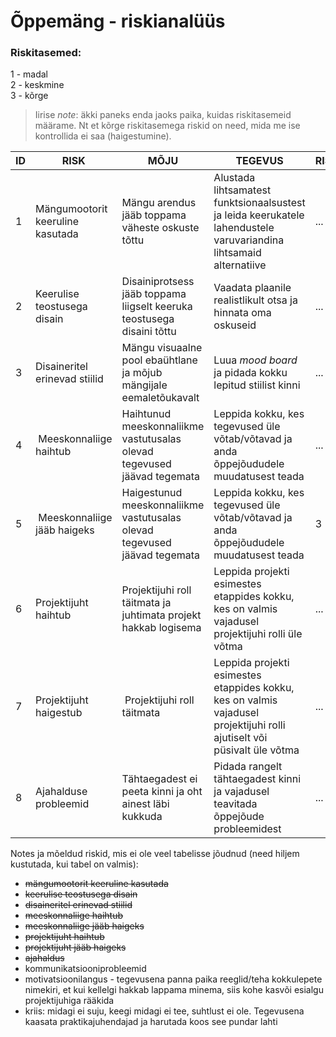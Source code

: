 # Õppemäng - riskianalüüs

### Riskitasemed:
1 - madal  
2 - keskmine  
3 - kõrge  

> Iirise _note_: äkki paneks enda jaoks paika, kuidas riskitasemeid määrame. Nt et kõrge riskitasemega riskid on need, mida me ise kontrollida ei saa (haigestumine).

| ID | RISK | MÕJU | TEGEVUS | RISKITASE | MÄRKMED |
| --- | --- | --- | --- | --- | --- |
| 1 | Mängumootorit keeruline kasutada  | Mängu arendus jääb toppama väheste oskuste tõttu | Alustada lihtsamatest funktsionaalsustest ja leida keerukatele lahendustele varuvariandina lihtsamaid alternatiive | ... | ... | 
| 2 | Keerulise teostusega disain | Disainiprotsess jääb toppama liigselt keeruka teostusega disaini tõttu | Vaadata plaanile realistlikult otsa ja hinnata oma oskuseid | ... | ... |
| 3 | Disaineritel erinevad stiilid | Mängu visuaalne pool ebaühtlane ja mõjub mängijale eemaletõukavalt | Luua _mood board_ ja pidada kokku lepitud stiilist kinni | ... | ... |
| 4 | Meeskonnaliige haihtub | Haihtunud meeskonnaliikme vastutusalas olevad tegevused jäävad tegemata | Leppida kokku, kes tegevused üle võtab/võtavad ja anda õppejõududele muudatusest teada | ... | ... |
| 5 | Meeskonnaliige jääb haigeks | Haigestunud meeskonnaliikme vastutusalas olevad tegevused jäävad tegemata | Leppida kokku, kes tegevused üle võtab/võtavad ja anda õppejõududele muudatusest teada | 3 | ... |
| 6 | Projektijuht haihtub | Projektijuhi roll täitmata ja juhtimata projekt hakkab logisema | Leppida projekti esimestes etappides kokku, kes on valmis vajadusel projektijuhi rolli üle võtma | ... | ... |
| 7 | Projektijuht haigestub | Projektijuhi roll täitmata | Leppida projekti esimestes etappides kokku, kes on valmis vajadusel projektijuhi rolli ajutiselt või püsivalt üle võtma | ... | ... |
| 8 | Ajahalduse probleemid | Tähtaegadest ei peeta kinni ja oht ainest läbi kukkuda | Pidada rangelt tähtaegadest kinni ja vajadusel teavitada õppejõude probleemidest | ... | ... |


Notes ja mõeldud riskid, mis ei ole veel tabelisse jõudnud (need hiljem kustutada, kui tabel on valmis):
- ~~mängumootorit keeruline kasutada~~
- ~~keerulise teostusega disain~~
- ~~disaineritel erinevad stiilid~~
- ~~meeskonnaliige haihtub~~
- ~~meeskonnaliige jääb haigeks~~
- ~~projektijuht haihtub~~
- ~~projektijuht jääb haigeks~~
- ~~ajahaldus~~
- kommunikatsiooniprobleemid
- motivatsioonilangus - tegevusena panna paika reeglid/teha kokkulepete nimekiri, et kui kellelgi hakkab lappama minema, siis kohe kasvõi esialgu projektijuhiga rääkida
- kriis: midagi ei suju, keegi midagi ei tee, suhtlust ei ole. Tegevusena kaasata praktikajuhendajad ja harutada koos see pundar lahti

